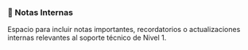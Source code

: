 ### 📝 Notas Internas

Espacio para incluir notas importantes, recordatorios o actualizaciones internas relevantes al soporte técnico de Nivel 1.